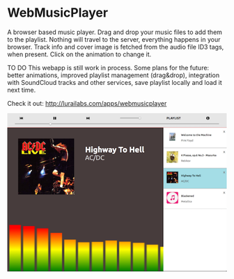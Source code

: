 # WebMusicPlayer

A browser based music player. Drag and drop your music files to add them to the playlist. 
Nothing will travel to the server, everything happens in your browser. 
Track info and cover image is fetched from the audio file ID3 tags, when present. 
Click on the animation to change it.


TO DO
This webapp is still work in process. Some plans for the future: better animations, improved playlist management (drag&drop), 
integration with SoundCloud tracks and other services, save playlist locally and load it next time.


Check it out: http://lurailabs.com/apps/webmusicplayer

![Alt text](img/webmusicplayer.png?raw=true "Web Music Player screen capture")
